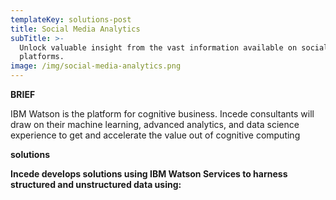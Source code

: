 ```yaml
---
templateKey: solutions-post
title: Social Media Analytics
subTitle: >-
  Unlock valuable insight from the vast information available on social
  platforms.
image: /img/social-media-analytics.png
---
```


**BRIEF**

IBM Watson is the platform for cognitive business. Incede consultants will draw on their machine learning, advanced analytics, and data science experience to get and accelerate the value out of cognitive computing

**solutions**

**Incede develops solutions using IBM Watson Services to harness structured and unstructured data using:**
